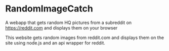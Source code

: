 # RandomImageCatch
A webapp that gets random HQ pictures from a subreddit on https://reddit.com and displays them on your browser 


This website gets random images from reddit.com and displays them on the site using node.js and an api wrapper for reddit.
